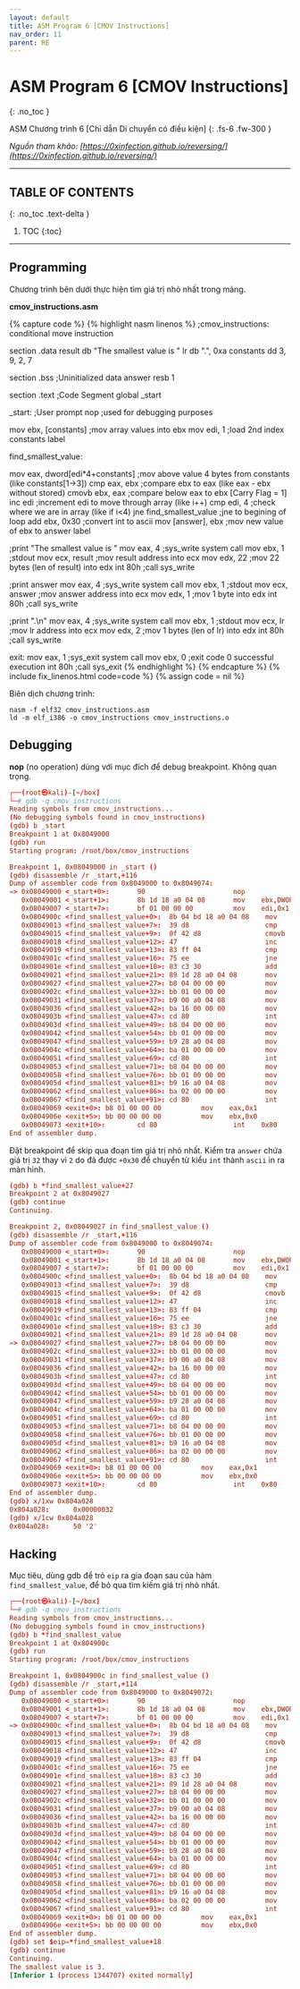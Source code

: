 ```yaml
---
layout: default
title: ASM Program 6 [CMOV Instructions]
nav_order: 11
parent: RE
---
```


# ASM Program 6 [CMOV Instructions]
{: .no_toc }

ASM Chương trình 6 [Chỉ dẫn Di chuyển có điều kiện]
{: .fs-6 .fw-300 }

_Nguồn tham khảo: [https://0xinfection.github.io/reversing/](https://0xinfection.github.io/reversing/)_

---

## TABLE OF CONTENTS
{: .no_toc .text-delta }

1. TOC
{:toc}

---

## Programming

Chương trình bên dưới thực hiện tìm giá trị nhỏ nhất trong mảng.

__cmov_instructions.asm__

{% capture code %}
{% highlight nasm linenos %}
;cmov_instructions: conditional move instruction

section .data
   result db "The smallest value is "
   lr db ".", 0xa
   constants dd 3, 9, 2, 7

section .bss                           ;Uninitialized data
   answer resb 1
   
section .text                          ;Code Segment
   global _start

_start:                                ;User prompt
   nop                                 ;used for debugging purposes

   mov ebx, [constants]                ;mov array values into ebx
   mov edi, 1                          ;load 2nd index constants label

find_smallest_value:

   mov eax, dword[edi*4+constants]     ;mov above value 4 bytes from constants (like constants[1->3])
   cmp eax, ebx                        ;compare ebx to eax (like eax - ebx without stored)
   cmovb ebx, eax                      ;compare below eax to ebx [Carry Flag = 1]
   inc edi                             ;increment edi to move through array (like i++)
   cmp edi, 4                          ;check where we are in array (like if i<4)
   jne find_smallest_value             ;jne to begining of loop
   add ebx, 0x30                       ;convert int to ascii
   mov [answer], ebx                   ;mov new value of ebx to answer label

   ;print "The smallest value is "
   mov eax, 4                          ;sys_write system call
   mov ebx, 1                          ;stdout
   mov ecx, result                     ;mov result address into ecx
   mov edx, 22                         ;mov 22 bytes (len of result) into edx
   int 80h                             ;call sys_write

   ;print answer
   mov eax, 4                          ;sys_write system call
   mov ebx, 1                          ;stdout
   mov ecx, answer                     ;mov answer address into ecx
   mov edx, 1                          ;mov 1 byte into edx
   int 80h                             ;call sys_write

   ;print ".\n"
   mov eax, 4                          ;sys_write system call
   mov ebx, 1                          ;stdout
   mov ecx, lr                         ;mov lr address into ecx
   mov edx, 2                          ;mov 1 bytes (len of lr) into edx
   int 80h                             ;call sys_write

exit:
   mov eax, 1                          ;sys_exit system call
   mov ebx, 0                          ;exit code 0 successful execution
   int 80h                             ;call sys_exit
{% endhighlight %}
{% endcapture %}
{% include fix_linenos.html code=code %}
{% assign code = nil %}

Biên dịch chương trình:

```
nasm -f elf32 cmov_instructions.asm
ld -m elf_i386 -o cmov_instructions cmov_instructions.o
```

## Debugging

__nop__ (no operation) dùng với mục đích để debug breakpoint. Không quan trọng.

```conf
┌──(root㉿kali)-[~/box]
└─# gdb -q cmov_instructions
Reading symbols from cmov_instructions...
(No debugging symbols found in cmov_instructions)
(gdb) b _start
Breakpoint 1 at 0x8049000
(gdb) run
Starting program: /root/box/cmov_instructions

Breakpoint 1, 0x08049000 in _start ()
(gdb) disassemble /r _start,+116
Dump of assembler code from 0x8049000 to 0x8049074:
=> 0x08049000 <_start+0>:       90                      nop
   0x08049001 <_start+1>:       8b 1d 18 a0 04 08       mov    ebx,DWORD PTR ds:0x804a018
   0x08049007 <_start+7>:       bf 01 00 00 00          mov    edi,0x1
   0x0804900c <find_smallest_value+0>:  8b 04 bd 18 a0 04 08    mov    eax,DWORD PTR [edi*4+0x804a018]
   0x08049013 <find_smallest_value+7>:  39 d8                   cmp    eax,ebx
   0x08049015 <find_smallest_value+9>:  0f 42 d8                cmovb  ebx,eax
   0x08049018 <find_smallest_value+12>: 47                      inc    edi
   0x08049019 <find_smallest_value+13>: 83 ff 04                cmp    edi,0x4
   0x0804901c <find_smallest_value+16>: 75 ee                   jne    0x804900c <find_smallest_value>
   0x0804901e <find_smallest_value+18>: 83 c3 30                add    ebx,0x30
   0x08049021 <find_smallest_value+21>: 89 1d 28 a0 04 08       mov    DWORD PTR ds:0x804a028,ebx
   0x08049027 <find_smallest_value+27>: b8 04 00 00 00          mov    eax,0x4
   0x0804902c <find_smallest_value+32>: bb 01 00 00 00          mov    ebx,0x1
   0x08049031 <find_smallest_value+37>: b9 00 a0 04 08          mov    ecx,0x804a000
   0x08049036 <find_smallest_value+42>: ba 16 00 00 00          mov    edx,0x16
   0x0804903b <find_smallest_value+47>: cd 80                   int    0x80
   0x0804903d <find_smallest_value+49>: b8 04 00 00 00          mov    eax,0x4
   0x08049042 <find_smallest_value+54>: bb 01 00 00 00          mov    ebx,0x1
   0x08049047 <find_smallest_value+59>: b9 28 a0 04 08          mov    ecx,0x804a028
   0x0804904c <find_smallest_value+64>: ba 01 00 00 00          mov    edx,0x1
   0x08049051 <find_smallest_value+69>: cd 80                   int    0x80
   0x08049053 <find_smallest_value+71>: b8 04 00 00 00          mov    eax,0x4
   0x08049058 <find_smallest_value+76>: bb 01 00 00 00          mov    ebx,0x1
   0x0804905d <find_smallest_value+81>: b9 16 a0 04 08          mov    ecx,0x804a016
   0x08049062 <find_smallest_value+86>: ba 02 00 00 00          mov    edx,0x2
   0x08049067 <find_smallest_value+91>: cd 80                   int    0x80
   0x08049069 <exit+0>: b8 01 00 00 00          mov    eax,0x1
   0x0804906e <exit+5>: bb 00 00 00 00          mov    ebx,0x0
   0x08049073 <exit+10>:        cd 80                   int    0x80
End of assembler dump.
```

Đặt breakpoint để skip qua đoạn tìm giá trị nhỏ nhất. Kiểm tra `answer` chứa giá trị `32` thay vì `2` do đã được `+0x30` để chuyển từ kiểu `int` thành `ascii` in ra màn hình.

```conf
(gdb) b *find_smallest_value+27
Breakpoint 2 at 0x8049027
(gdb) continue
Continuing.

Breakpoint 2, 0x08049027 in find_smallest_value ()
(gdb) disassemble /r _start,+116
Dump of assembler code from 0x8049000 to 0x8049074:
   0x08049000 <_start+0>:       90                      nop
   0x08049001 <_start+1>:       8b 1d 18 a0 04 08       mov    ebx,DWORD PTR ds:0x804a018
   0x08049007 <_start+7>:       bf 01 00 00 00          mov    edi,0x1
   0x0804900c <find_smallest_value+0>:  8b 04 bd 18 a0 04 08    mov    eax,DWORD PTR [edi*4+0x804a018]
   0x08049013 <find_smallest_value+7>:  39 d8                   cmp    eax,ebx
   0x08049015 <find_smallest_value+9>:  0f 42 d8                cmovb  ebx,eax
   0x08049018 <find_smallest_value+12>: 47                      inc    edi
   0x08049019 <find_smallest_value+13>: 83 ff 04                cmp    edi,0x4
   0x0804901c <find_smallest_value+16>: 75 ee                   jne    0x804900c <find_smallest_value>
   0x0804901e <find_smallest_value+18>: 83 c3 30                add    ebx,0x30
   0x08049021 <find_smallest_value+21>: 89 1d 28 a0 04 08       mov    DWORD PTR ds:0x804a028,ebx
=> 0x08049027 <find_smallest_value+27>: b8 04 00 00 00          mov    eax,0x4
   0x0804902c <find_smallest_value+32>: bb 01 00 00 00          mov    ebx,0x1
   0x08049031 <find_smallest_value+37>: b9 00 a0 04 08          mov    ecx,0x804a000
   0x08049036 <find_smallest_value+42>: ba 16 00 00 00          mov    edx,0x16
   0x0804903b <find_smallest_value+47>: cd 80                   int    0x80
   0x0804903d <find_smallest_value+49>: b8 04 00 00 00          mov    eax,0x4
   0x08049042 <find_smallest_value+54>: bb 01 00 00 00          mov    ebx,0x1
   0x08049047 <find_smallest_value+59>: b9 28 a0 04 08          mov    ecx,0x804a028
   0x0804904c <find_smallest_value+64>: ba 01 00 00 00          mov    edx,0x1
   0x08049051 <find_smallest_value+69>: cd 80                   int    0x80
   0x08049053 <find_smallest_value+71>: b8 04 00 00 00          mov    eax,0x4
   0x08049058 <find_smallest_value+76>: bb 01 00 00 00          mov    ebx,0x1
   0x0804905d <find_smallest_value+81>: b9 16 a0 04 08          mov    ecx,0x804a016
   0x08049062 <find_smallest_value+86>: ba 02 00 00 00          mov    edx,0x2
   0x08049067 <find_smallest_value+91>: cd 80                   int    0x80
   0x08049069 <exit+0>: b8 01 00 00 00          mov    eax,0x1
   0x0804906e <exit+5>: bb 00 00 00 00          mov    ebx,0x0
   0x08049073 <exit+10>:        cd 80                   int    0x80
End of assembler dump.
(gdb) x/1xw 0x804a028
0x804a028:      0x00000032
(gdb) x/1cw 0x804a028
0x804a028:      50 '2'
```

## Hacking

Mục tiêu, dùng gdb để trỏ `eip` ra gia đoạn sau của hàm `find_smallest_value`, để bỏ qua tìm kiếm giá trị nhỏ nhất.

```conf
┌──(root㉿kali)-[~/box]
└─# gdb -q cmov_instructions
Reading symbols from cmov_instructions...
(No debugging symbols found in cmov_instructions)
(gdb) b *find_smallest_value
Breakpoint 1 at 0x804900c
(gdb) run
Starting program: /root/box/cmov_instructions

Breakpoint 1, 0x0804900c in find_smallest_value ()
(gdb) disassemble /r _start,+114
Dump of assembler code from 0x8049000 to 0x8049072:
   0x08049000 <_start+0>:       90                      nop
   0x08049001 <_start+1>:       8b 1d 18 a0 04 08       mov    ebx,DWORD PTR ds:0x804a018
   0x08049007 <_start+7>:       bf 01 00 00 00          mov    edi,0x1
=> 0x0804900c <find_smallest_value+0>:  8b 04 bd 18 a0 04 08    mov    eax,DWORD PTR [edi*4+0x804a018]
   0x08049013 <find_smallest_value+7>:  39 d8                   cmp    eax,ebx
   0x08049015 <find_smallest_value+9>:  0f 42 d8                cmovb  ebx,eax
   0x08049018 <find_smallest_value+12>: 47                      inc    edi
   0x08049019 <find_smallest_value+13>: 83 ff 04                cmp    edi,0x4
   0x0804901c <find_smallest_value+16>: 75 ee                   jne    0x804900c <find_smallest_value>
   0x0804901e <find_smallest_value+18>: 83 c3 30                add    ebx,0x30
   0x08049021 <find_smallest_value+21>: 89 1d 28 a0 04 08       mov    DWORD PTR ds:0x804a028,ebx
   0x08049027 <find_smallest_value+27>: b8 04 00 00 00          mov    eax,0x4
   0x0804902c <find_smallest_value+32>: bb 01 00 00 00          mov    ebx,0x1
   0x08049031 <find_smallest_value+37>: b9 00 a0 04 08          mov    ecx,0x804a000
   0x08049036 <find_smallest_value+42>: ba 16 00 00 00          mov    edx,0x16
   0x0804903b <find_smallest_value+47>: cd 80                   int    0x80
   0x0804903d <find_smallest_value+49>: b8 04 00 00 00          mov    eax,0x4
   0x08049042 <find_smallest_value+54>: bb 01 00 00 00          mov    ebx,0x1
   0x08049047 <find_smallest_value+59>: b9 28 a0 04 08          mov    ecx,0x804a028
   0x0804904c <find_smallest_value+64>: ba 01 00 00 00          mov    edx,0x1
   0x08049051 <find_smallest_value+69>: cd 80                   int    0x80
   0x08049053 <find_smallest_value+71>: b8 04 00 00 00          mov    eax,0x4
   0x08049058 <find_smallest_value+76>: bb 01 00 00 00          mov    ebx,0x1
   0x0804905d <find_smallest_value+81>: b9 16 a0 04 08          mov    ecx,0x804a016
   0x08049062 <find_smallest_value+86>: ba 02 00 00 00          mov    edx,0x2
   0x08049067 <find_smallest_value+91>: cd 80                   int    0x80
   0x08049069 <exit+0>: b8 01 00 00 00          mov    eax,0x1
   0x0804906e <exit+5>: bb 00 00 00 00          mov    ebx,0x0
End of assembler dump.
(gdb) set $eip=*find_smallest_value+18
(gdb) continue
Continuing.
The smallest value is 3.
[Inferior 1 (process 1344707) exited normally]
```

